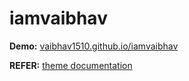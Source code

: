 # iamvaibhav

**Demo:** [vaibhav1510.github.io/iamvaibhav](https://vaibhav1510.github.io/iamvaibhav/)

**REFER:** [theme documentation](https://github.com/thelehhman/plainwhite-jekyll) 
